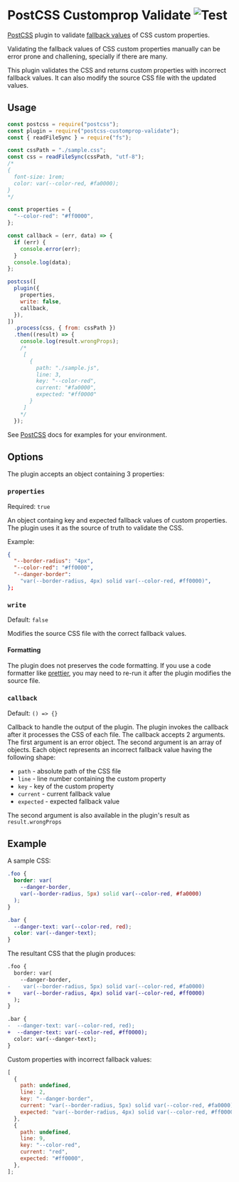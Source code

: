 # PostCSS Customprop Validate ![Test](https://github.com/gojek/postcss-customprop-validate/actions/workflows/test.yml/badge.svg)

[PostCSS] plugin to validate [fallback values] of CSS custom properties.

Validating the fallback values of CSS custom properties manually can be error prone and challening, specially if there are many.

This plugin validates the CSS and returns custom properties with incorrect fallback values. It can also modify the source CSS file with the updated values.

## Usage

```js
const postcss = require("postcss");
const plugin = require("postcss-customprop-validate");
const { readFileSync } = require("fs");

const cssPath = "./sample.css";
const css = readFileSync(cssPath, "utf-8");
/*
{
  font-size: 1rem;
  color: var(--color-red, #fa0000);
}
*/

const properties = {
  "--color-red": "#ff0000",
};

const callback = (err, data) => {
  if (err) {
    console.error(err);
  }
  console.log(data);
};

postcss([
  plugin({
    properties,
    write: false,
    callback,
  }),
])
  .process(css, { from: cssPath })
  .then((result) => {
    console.log(result.wrongProps);
    /*
     [
       {
         path: "./sample.js",
         line: 3,
         key: "--color-red",
         current: "#fa0000",
         expected: "#ff0000"
       }
     ]
    */
  });
```

See [PostCSS] docs for examples for your environment.

## Options

The plugin accepts an object containing 3 properties:

### **`properties`**

Required: `true`

An object containg key and expected fallback values of custom properties. The plugin uses it as the source of truth to validate the CSS.

Example:

```json
{
  "--border-radius": "4px",
  "--color-red": "#ff0000",
  "--danger-border":
    "var(--border-radius, 4px) solid var(--color-red, #ff0000)",
};
```

### **`write`**

Default: `false`

Modifies the source CSS file with the correct fallback values.

#### Formatting

The plugin does not preserves the code formatting. If you use a code formatter like [prettier], you may need to re-run it after the plugin modifies the source file.

### **`callback`**

Default: `() => {}`

Callback to handle the output of the plugin. The plugin invokes the callback after it processes the CSS of each file. The callback accepts 2 arguments. The first argument is an error object. The second argument is an array of objects. Each object represents an incorrect fallback value having the following shape:

- `path` - absolute path of the CSS file
- `line` - line number containing the custom property
- `key` - key of the custom property
- `current` - current fallback value
- `expected` - expected fallback value

The second argument is also available in the plugin's result as `result.wrongProps`

## Example

A sample CSS:

```css
.foo {
  border: var(
    --danger-border,
    var(--border-radius, 5px) solid var(--color-red, #fa0000)
  );
}

.bar {
  --danger-text: var(--color-red, red);
  color: var(--danger-text);
}
```

The resultant CSS that the plugin produces:

```diff
.foo {
  border: var(
    --danger-border,
-    var(--border-radius, 5px) solid var(--color-red, #fa0000)
+    var(--border-radius, 4px) solid var(--color-red, #ff0000)
  );
}

.bar {
-  --danger-text: var(--color-red, red);
+  --danger-text: var(--color-red, #ff0000);
  color: var(--danger-text);
}
```

Custom properties with incorrect fallback values:

```js
[
  {
    path: undefined,
    line: 2,
    key: "--danger-border",
    current: "var(--border-radius, 5px) solid var(--color-red, #fa0000)",
    expected: "var(--border-radius, 4px) solid var(--color-red, #ff0000)",
  },
  {
    path: undefined,
    line: 9,
    key: "--color-red",
    current: "red",
    expected: "#ff0000",
  },
];
```

[postcss]: https://github.com/postcss/postcss
[fallback values]: https://developer.mozilla.org/en-US/docs/Web/CSS/Using_CSS_custom_properties#custom_property_fallback_values
[prettier]: https://github.com/prettier/prettier
[options]: #options
[response]: #response
[official docs]: https://github.com/postcss/postcss#usage
